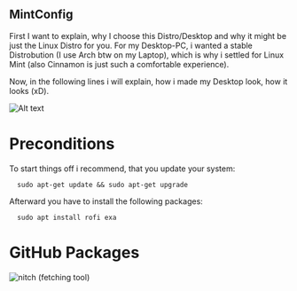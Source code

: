 ## MintConfig
First I want to explain, why I choose this Distro/Desktop and why it might be just the Linux Distro for you.
For my Desktop-PC, i wanted a stable Distrobution (I use Arch btw on my Laptop), which is why i settled for Linux Mint (also Cinnamon 
is just such a comfortable experience).

Now, in the following lines i will explain, how i made my Desktop look, how it looks (xD).



![Alt text](https://github.com/w8ste/screenshotsMint/blob/main/rofi.png)

# Preconditions 
To start things off i recommend, that you update your system:
```
  sudo apt-get update && sudo apt-get upgrade
```
Afterward you have to install the following packages:
```
  sudo apt install rofi exa 
```

# GitHub Packages
![nitch (fetching tool)](https://github.com/ssleert/nitch)
